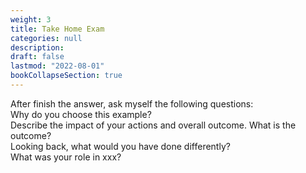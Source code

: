 ```yaml
---
weight: 3
title: Take Home Exam
categories: null
description: 
draft: false
lastmod: "2022-08-01"
bookCollapseSection: true
---
```


After finish the answer, ask myself the following questions:  
Why do you choose this example?  
Describe the impact of your actions and overall outcome.
What is the outcome?  
Looking back, what would you have done differently?  
What was your role in xxx?  